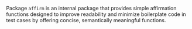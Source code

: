 Package `affirm` is an internal package that provides simple affirmation
functions designed to improve readability and minimize boilerplate code in test 
cases by offering concise, semantically meaningful functions. 
